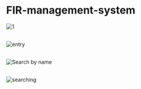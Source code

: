 # FIR-management-system

![1](https://user-images.githubusercontent.com/40139972/175819893-1b4afe4a-1a94-4f13-b9a1-99ee072ca3a5.PNG)
<br/><br/>

![entry](https://user-images.githubusercontent.com/40139972/175819896-144b8720-9088-4eae-aabf-27a6f972b3f1.PNG)
<br/><br/>

![Search by name](https://user-images.githubusercontent.com/40139972/175819898-efb5eae2-355e-439a-b6d5-9da6e8bdd452.PNG)
<br/><br/>

![searching](https://user-images.githubusercontent.com/40139972/175823142-b7d56377-2579-4f8c-b408-50acf643271c.jpg)
